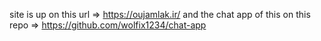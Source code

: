 site is up on this url => https://oujamlak.ir/
and the chat app of this on this repo => https://github.com/wolfix1234/chat-app
